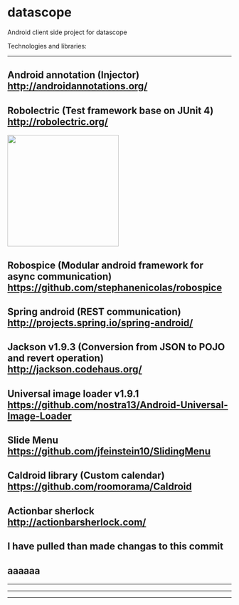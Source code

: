 datascope
=========

Android client side project for datascope




Technologies and libraries:

--------------------------------------------------------------------------------------------
Android annotation (Injector)
http://androidannotations.org/
--------------------------------------------------------------------------------------------
Robolectric (Test framework base on JUnit 4)
http://robolectric.org/
--------------------------------------------------------------------------------------------
<img src="https://raw.github.com/stephanenicolas/robospice/master/gfx/Robospice-logo-white-background.png"
width="250px" />


Robospice (Modular android framework for async communication)
https://github.com/stephanenicolas/robospice
--------------------------------------------------------------------------------------------
Spring android (REST communication)
http://projects.spring.io/spring-android/
--------------------------------------------------------------------------------------------
Jackson v1.9.3 (Conversion from JSON to POJO and revert operation)
http://jackson.codehaus.org/
--------------------------------------------------------------------------------------------
Universal image loader v1.9.1
https://github.com/nostra13/Android-Universal-Image-Loader
--------------------------------------------------------------------------------------------
Slide Menu
https://github.com/jfeinstein10/SlidingMenu
--------------------------------------------------------------------------------------------
Caldroid library (Custom calendar)
https://github.com/roomorama/Caldroid
--------------------------------------------------------------------------------------------
Actionbar sherlock
http://actionbarsherlock.com/
--------------------------------------------------------------------------------------------
I have pulled than made changas to this commit
--------------------------------------------------------------------------------------------
aaaaaa
--------------------------------------------------------------------------------------------
--------------------------------------------------------------------------------------------
--------------------------------------------------------------------------------------------
--------------------------------------------------------------------------------------------
